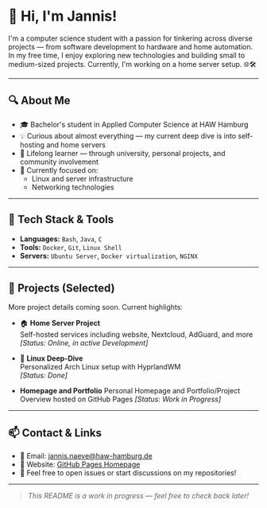 # 👋 Hi, I'm Jannis!

I'm a computer science student with a passion for tinkering across diverse projects — from software development to hardware and home automation. In my free time, I enjoy exploring new technologies and building small to medium-sized projects. Currently, I'm working on a home server setup. 🌐🛠️

---

## 🔍 About Me

- 🎓 Bachelor's student in Applied Computer Science at HAW Hamburg
- 💡 Curious about almost everything — my current deep dive is into self-hosting and home servers
- 🧪 Lifelong learner — through university, personal projects, and community involvement
- 💬 Currently focused on:
  - Linux and server infrastructure
  - Networking technologies

---

## 🧰 Tech Stack & Tools

- **Languages:** `Bash`, `Java`, `C`
- **Tools:** `Docker`, `Git`, `Linux Shell`
- **Servers:** `Ubuntu Server`, `Docker virtualization`, `NGINX`

---

## 🚧 Projects (Selected)

More project details coming soon. Current highlights:

- 🏠 **Home Server Project**  
  Self-hosted services including website, Nextcloud, AdGuard, and more  
  *[Status: Online, in active Development]*

- 🐧 **Linux Deep-Dive**  
  Personalized Arch Linux setup with HyprlandWM  
  *[Status: Done]*

- **Homepage and Portfolio**
  Personal Homepage and Portfolio/Project Overview hosted on GitHub Pages
  *[Status: Work in Progress]*

---

## 📫 Contact & Links

- 📧 Email: [jannis.naeve@haw-hamburg.de](mailto:jannis.naeve@haw-hamburg.de)
- 🔗 Website: [GitHub Pages Homepage](https://attractivesign.github.io)
- 💬 Feel free to open issues or start discussions on my repositories!

---

> *This README is a work in progress — feel free to check back later!*
